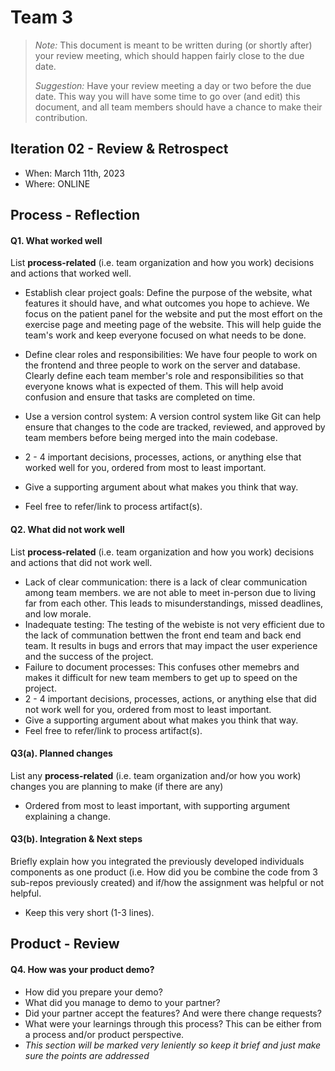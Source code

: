 
# Team 3

 > _Note:_ This document is meant to be written during (or shortly after) your review meeting, which should happen fairly close to the due date.      
 >      
 > _Suggestion:_ Have your review meeting a day or two before the due date. This way you will have some time to go over (and edit) this document, and all team members should have a chance to make their contribution.


## Iteration 02 - Review & Retrospect

 * When: March 11th, 2023
 * Where: ONLINE

## Process - Reflection


#### Q1. What worked well

List **process-related** (i.e. team organization and how you work) decisions and actions that worked well.

* Establish clear project goals: Define the purpose of the website, what features it should have, and what outcomes you hope to achieve.  We focus on the patient panel for the website and put the most effort on the exercise page and meeting page of the website. This will help guide the team's work and keep everyone focused on what needs to be done.
* Define clear roles and responsibilities: We have four people to work on the frontend and three people to work on the server and database. Clearly define each team member's role and responsibilities so that everyone knows what is expected of them. This will help avoid confusion and ensure that tasks are completed on time.
* Use a version control system: A version control system like Git can help ensure that changes to the code are tracked, reviewed, and approved by team members before being merged into the main codebase.

 * 2 - 4 important decisions, processes, actions, or anything else that worked well for you, ordered from most to least important.
 * Give a supporting argument about what makes you think that way.
 * Feel free to refer/link to process artifact(s).

#### Q2. What did not work well

List **process-related** (i.e. team organization and how you work) decisions and actions that did not work well.

 * Lack of clear communication: there is a lack of clear communication among team members. we are not able to meet in-person due to living far from each other. This leads to misunderstandings, missed deadlines, and low morale.
 * Inadequate testing: The testing of the webiste is not very efficient due to the lack of communation bettwen the front end team and back end team. It results in bugs and errors that may impact the user experience and the success of the project.
 * Failure to document processes: This confuses other memebrs and makes it difficult for new team members to get up to speed on the project.
 * 2 - 4 important decisions, processes, actions, or anything else that did not work well for you, ordered from most to least important.
 * Give a supporting argument about what makes you think that way.
 * Feel free to refer/link to process artifact(s).


#### Q3(a). Planned changes

List any **process-related** (i.e. team organization and/or how you work) changes you are planning to make (if there are any)

 * Ordered from most to least important, with supporting argument explaining a change.

#### Q3(b). Integration & Next steps
Briefly explain how you integrated the previously developed individuals components as one product (i.e. How did you be combine the code from 3 sub-repos previously created) and if/how the assignment was helpful or not helpful.

 * Keep this very short (1-3 lines).


## Product - Review

#### Q4. How was your product demo?
 * How did you prepare your demo?
 * What did you manage to demo to your partner?
 * Did your partner accept the features? And were there change requests?
 * What were your learnings through this process? This can be either from a process and/or product perspective.
 * *This section will be marked very leniently so keep it brief and just make sure the points are addressed*
